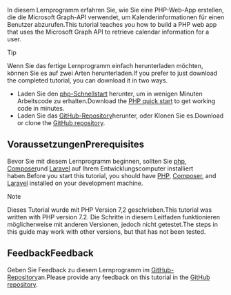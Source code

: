 <!-- markdownlint-disable MD002 MD041 -->

<span data-ttu-id="b4a0b-101">In diesem Lernprogramm erfahren Sie, wie Sie eine PHP-Web-App erstellen, die die Microsoft Graph-API verwendet, um Kalenderinformationen für einen Benutzer abzurufen.</span><span class="sxs-lookup"><span data-stu-id="b4a0b-101">This tutorial teaches you how to build a PHP web app that uses the Microsoft Graph API to retrieve calendar information for a user.</span></span>

> [!TIP]
> <span data-ttu-id="b4a0b-102">Wenn Sie das fertige Lernprogramm einfach herunterladen möchten, können Sie es auf zwei Arten herunterladen.</span><span class="sxs-lookup"><span data-stu-id="b4a0b-102">If you prefer to just download the completed tutorial, you can download it in two ways.</span></span>
>
> - <span data-ttu-id="b4a0b-103">Laden Sie den [php-Schnellstart](https://developer.microsoft.com/graph/quick-start?platform=option-php) herunter, um in wenigen Minuten Arbeitscode zu erhalten.</span><span class="sxs-lookup"><span data-stu-id="b4a0b-103">Download the [PHP quick start](https://developer.microsoft.com/graph/quick-start?platform=option-php) to get working code in minutes.</span></span>
> - <span data-ttu-id="b4a0b-104">Laden Sie das [GitHub-Repository](https://github.com/microsoftgraph/msgraph-training-phpapp)herunter, oder Klonen Sie es.</span><span class="sxs-lookup"><span data-stu-id="b4a0b-104">Download or clone the [GitHub repository](https://github.com/microsoftgraph/msgraph-training-phpapp).</span></span>

## <a name="prerequisites"></a><span data-ttu-id="b4a0b-105">Voraussetzungen</span><span class="sxs-lookup"><span data-stu-id="b4a0b-105">Prerequisites</span></span>

<span data-ttu-id="b4a0b-106">Bevor Sie mit diesem Lernprogramm beginnen, sollten Sie [php](http://php.net/downloads.php), [Composer](https://getcomposer.org/)und [Laravel](https://laravel.com/) auf Ihrem Entwicklungscomputer installiert haben.</span><span class="sxs-lookup"><span data-stu-id="b4a0b-106">Before you start this tutorial, you should have [PHP](http://php.net/downloads.php), [Composer](https://getcomposer.org/), and [Laravel](https://laravel.com/) installed on your development machine.</span></span>

> [!NOTE]
> <span data-ttu-id="b4a0b-107">Dieses Tutorial wurde mit PHP Version 7,2 geschrieben.</span><span class="sxs-lookup"><span data-stu-id="b4a0b-107">This tutorial was written with PHP version 7.2.</span></span> <span data-ttu-id="b4a0b-108">Die Schritte in diesem Leitfaden funktionieren möglicherweise mit anderen Versionen, jedoch nicht getestet.</span><span class="sxs-lookup"><span data-stu-id="b4a0b-108">The steps in this guide may work with other versions, but that has not been tested.</span></span>

## <a name="feedback"></a><span data-ttu-id="b4a0b-109">Feedback</span><span class="sxs-lookup"><span data-stu-id="b4a0b-109">Feedback</span></span>

<span data-ttu-id="b4a0b-110">Geben Sie Feedback zu diesem Lernprogramm im [GitHub-Repository](https://github.com/microsoftgraph/msgraph-training-phpapp)an.</span><span class="sxs-lookup"><span data-stu-id="b4a0b-110">Please provide any feedback on this tutorial in the [GitHub repository](https://github.com/microsoftgraph/msgraph-training-phpapp).</span></span>
